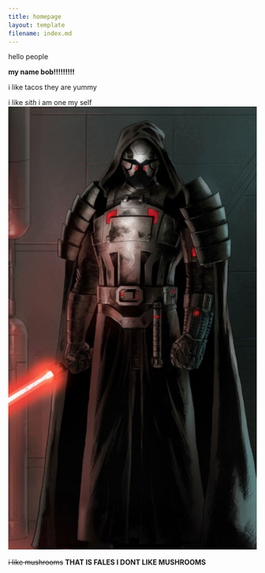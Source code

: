 ```yaml
---
title: homepage
layout: template
filename: index.md
---
```


hello people

**my name bob!!!!!!!!!**

i like tacos
they are yummy

i like *sith* i am one my self![some random  work](/images/sithlord.jpg)



~~i like mushrooms~~                 **THAT IS FALES I DONT LIKE MUSHROOMS**


